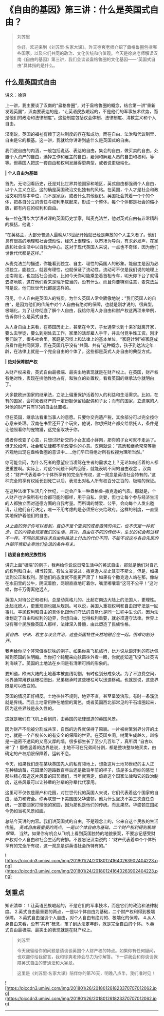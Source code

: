 # 《自由的基因》第三讲：什么是英国式自由？

> 刘苏里
> 
> 你好，欢迎来到《刘苏里·名家大课》。昨天徐爽老师介绍了盎格鲁圈包括哪些国家，以及它们共同的政治、文化传统和价值观。今天是徐爽老师解读汉南《自由的基因》第三讲，我们会谈谈盎格鲁圈的文化基因——“英国式自由”具体指的是什么。

## 什么是英国式自由

讲义：徐爽

上一讲，我主要谈了汉南的“盎格鲁圈”，对于盎格鲁圈的概念，结合第一讲“重新发现英国”，汉南要表达的是，“让英语民族崛起的，不是他们的军事技术优势，而是他们的政治和法律制度”。这些制度包括议会体制、法律制度、清教主义和个人自由。

汉南说，英国的福祉有赖于这些制度的存在和成功，而在自由、法治和代议制里，自由是它的根基。这一讲，我就给你讲讲到底什么是英国式的自由。

我们说自由的内涵，一般包括说话、表达的自由，集会的自由，做买卖的自由，处置个人资产的自由，选择工作和雇主的自由，雇佣和解雇人员的自由和权利，等等。但英国人把这一套自由和权利发展得更典型，或者说更极端化。

 **| 个人自由为基础**

首先，无论回看历史，还是对比世界其他国家和地区，英式自由都强调个人自由，以个人主义立足。这的确是英国政治文化独有的风格。在英国，个人才是社会和政治文明的基本单位，而不是家庭，或者什么其他组织。英国社会凭着一个个的个体，把各自分立的责任与权利串联起来，形成一个整体。每个个体都是社会的缩小版，都有内在的权利和自由。

有一位在清华大学讲过课的英国历史学家，叫麦克法兰，他对英式自由有非常精辟的概括，他说：

“在英格兰，大部分普通人最晚从13世纪开始就已经是奔放的个人主义者了。他们具有很高的地理和社会流动性，经济上很理性，以市场为导向，有求必发声，在家族和社会生活中以自我为中心。这对于现代英国人来说，一点也不奇怪，因为他们世世代代都是这样。”

从麦克法兰的描述，你能看到独立、自主、理性的英国人的形象。能自主是因为必须独立，能独立，就要有理性，也就保证了流动性。流动可不仅是我们说的地理上走南闯北，也包括社会流动，比如今天你可能乘坐着首相专车，明天你下台了就得去挤地铁，这在他们看来是理所应当的，没有什么。而且你要特别注意，麦克法兰可是说，他们世世代代都是这样的。

可见，个人自由是英国人的特质。为什么英国人常会骄傲地说：“我们英国人的自由”，是因为他们的传统中对个人自由有绝对的保障，也就是刚才说的，很典型，极端化。为了让你彻底了解个人自由，我给你用人身自由和财产权这两项来举例，告诉你什么是英式自由。

从人身自由上来看，在英国历史上，甚至在今天，子女通常长到十来岁就离开家，要么去学徒，要么到别处去工作，家里的活却雇人手干，并且付竞争性工资。刚才我们说了，很多社会里，家庭是习惯上和法律上的基本单位，“家庭计划”被家庭成员看作是共同资源，但在英国几乎没有“共同、共有”这种概念，孩子到达法定年龄，在法律上就是一个完全自由的个体了。这些都是英式人身自由的典型方式。

 **| 绝对保障财产权**

从财产权来看，英式自由最极端、最突出地表现就是在财产权上。在英国，财产权有绝对性，表现在排他性地占有，和独立的处置权。看看英国的继承法你就明白了。

大多数欧洲国家的继承法，立法上偏重保护活着的人的利益和生活需求。比如，在有的国家，会将死者财产的一定份额保留给配偶和子女；而有的国家，立遗嘱的人对他的财产只有1/3的自由处置权。

但在英国，继承法看重当事人的意愿。只要你交完遗产税，其余部分可以完全按你心意来处理。汉南在书里还开了个玩笑，他说，你想把财产都交给信托人，条件是让他照看你的宠物猫，这完全取决于你。

或者你改变了心意，只想讨好新交的小女友或小鲜肉，那你的子女可就不走运了。但无论如何，社会和法律都不能改变你的心意。汉南就说：“意愿和继承常常等量齐观地出现在盎格鲁圈的意识中……他们早已将绝对所有权视为理所当然。”

你可能会问，为什么死者的愿望应当凌驾在生者的需求之上？无论如何活着的人都更重要啊。实际上，对这个问题不同的回答，就能表明不同的自由观念 。汉南说：“财产代表着单个个体所享有的完全所有权，这一观念是英语社会特有的。”这种完全的享有权延长到死亡以后，表现出对私人所有权百分之百的、极端的保证。

在这种法律下生活几个世纪，一定会产生一种盎格鲁-撒克逊的气质。那就是，个人财产也许像所有社会都可能的那样，用于自私、贪婪，但也让每个参与经济生活的人都独立面对道德方面的自我考量。而所谓的博爱、公平，会向每个人发出邀请，让他们自行决定，唯一不用考虑的是必须把它交给政府。这样的制度，一直坚实地保护着他们的自由。

 *从上面的例子你可以看到，自由不是个空洞的或者激情的词汇，也不仅是一种观念，它的内容会规定我们的生活。其次，自由在不同的传统中，生长的机会和过程不一样。不同的民族在求自由的路途上付出的代价不同，不能不说这与各自先民的外部环境和主宰他们生活的条件有关。*

 **| 热爱自由的民族性格**

讲完上面“极端”的例子，我再给你说说日常生活中的英式自由。那就是他们对自己的权利和自由，相当较真。有位文豪说过：撒克逊人举止其实不斯文，但是，如果谈到公正和权利，那他们的态度就不能更严肃了！如果有个撒克逊人站在那，像站在水田里的公牛，阴沉着脸，两眼直直地盯着你，嘴里嘟囔着“这可不公平！”这时候，你千万得离他远点。

英国人对待公正和权利，总是动真格儿的。比起它南边大陆上的法国人，更理性。比起北欧人，更重规则也服从规则。可以说，英国人重视权利和自由跟守法是一回事儿，平民权利和自由的具体化跟他们守法的自觉化是同一过程中生长的。因为法律划定了自由和权利的边界，你想自由、觉得权利重要，就必须遵守法律。世界上没有哪个民族像英国人那样，法律深入骨髓，由此塑造了民族性格。

 *爱自由、守法、君主与议会共治，这些英国特性天然地融合在一起，很难切割分开。*

我再给你举个非常值得玩味的例子。如果你乘飞机旅行，比方说从匈牙利的布达佩斯到英国的伯明翰。当你打个盹醒来向舷窗往外看一眼，你就能知道飞没飞过英吉利海峡了。英国的土地法在乡间是有清晰可辨的形象的。

要知道，欧洲大陆的土地基本被直线切割，有时也划分成条状。为了不浪费空间，地界通常用铁丝栅栏圈出，兄弟继承时这些栅栏可以迅速移动。也就是说，这些界限是可以改变的。

英国的情况正好相反。土地往往不规则，地界不直，甚至呈波浪形。有时一条溪流就是界线。而且土地常用种在地里的篱笆，或者英国西北部常见的干石墙圈起来，因为这些界线是永久性的。

这就是我们在飞机上看到的，由英国的法律塑造的英国风景。

因为财产不能被分割或共享，自然的边界就保持了原貌。一片被树篱划界分开的土地，就是一个产权长久的有安全的保障的世界。在英国乡间，树篱生成越久，越像是一道密不透风的又高又厚的墙，很多都生长了至少几百年了，真所谓 “自古以来”了！那些竖着的边界是说，土地不可在兄弟间分割，都是整块整块地买卖，由确定的产权期限保障着，运转不息。

今天，如果我们走在某块英国先人的私有领地上，想象这片土地18世纪的主人正在种植幼苗，花园里的道路数百年后还是数百年前的样子，该是多么奇妙的感觉！那些精心营造这片风景的园艺师们，当年就笃定，倚靠这个国家法律和它的政治制度，这些风景可以让孙辈的孙辈的孙辈代代享用。

这里可不仅仅是房产和花园，对世世代代的英国人来说，它们代表着这个国家的自由、活力和安全。你再联想一下美国国父华盛顿，他为什么坚决不第三次连任总统，一定要回家打理他的家园，因为那也是他们的传统。而且果然，华盛顿庄园如今仍如当初风景如画。

总结今天讲的内容。我们讲英国式的自由，不是观念上的，它来自这个民族的生活传统。 *英式自由最重要的两点，一是以个体自由为基础，二个财产权利得到极端保障。* 当然，如果你有机会从飞机上看到英国独特的地貌景观，不要忘记感受财产权对个人自由和社会生活的安排。不要忘记汉南说的：“财产代表着单个个体所享有的完全所有权，这一观念是讲英语社会所特有的。”

![https://piccdn3.umiwi.com/img/201801/24/201801241640263902404223.png](https://piccdn3.umiwi.com/img/201801/24/201801241640263902404223.png)

## 划重点

知识清单：
1.让英语民族崛起的，不是它们的军事技术，而是它们的政治和法律制度。
2.英式自由最重要的两点，一是以个体自由为基础，二个财产权利得到极端保障。
3.英式自由强调个人自由，对个人自由有绝对的、极端化的保障。
4.从人身自由来看，没有“共有”概念，孩子到达法定年龄，就是完全自由的个体。
5.英式自由最极端、最突出的表现就是在财产权上。

> 刘苏里
> 
> 今天我留给你的问题是请谈谈英国个人财产权的特点。如果你有任何疑问，也欢迎你给我留言，我和徐爽老师会尽力为你解答。下一讲我会和你谈谈保障英式自由的普通法和大宪章。
> 
> 这里是《刘苏里·名家大课》陪伴你的第76天，明晚八点半，我们准时见！

![https://piccdn3.umiwi.com/img/201801/26/201801261823370707012062.jpg](https://piccdn3.umiwi.com/img/201801/26/201801261823370707012062.jpg)

---
